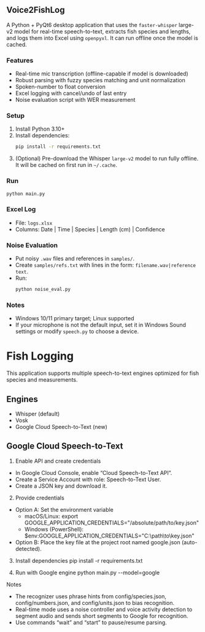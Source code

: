 ## Voice2FishLog

A Python + PyQt6 desktop application that uses the `faster-whisper` large-v2 model for real-time speech-to-text, extracts fish species and lengths, and logs them into Excel using `openpyxl`. It can run offline once the model is cached.

### Features
- Real-time mic transcription (offline-capable if model is downloaded)
- Robust parsing with fuzzy species matching and unit normalization
- Spoken-number to float conversion
- Excel logging with cancel/undo of last entry
- Noise evaluation script with WER measurement

### Setup
1. Install Python 3.10+
2. Install dependencies:
   ```bash
   pip install -r requirements.txt
   ```
3. (Optional) Pre-download the Whisper `large-v2` model to run fully offline. It will be cached on first run in `~/.cache`.

### Run
```bash
python main.py
```

### Excel Log
- File: `logs.xlsx`
- Columns: Date | Time | Species | Length (cm) | Confidence

### Noise Evaluation
- Put noisy `.wav` files and references in `samples/`.
- Create `samples/refs.txt` with lines in the form: `filename.wav|reference text`.
- Run:
  ```bash
  python noise_eval.py
  ```

### Notes
- Windows 10/11 primary target; Linux supported
- If your microphone is not the default input, set it in Windows Sound settings or modify `speech.py` to choose a device.

# Fish Logging

This application supports multiple speech-to-text engines optimized for fish species and measurements.

## Engines
- Whisper (default)
- Vosk
- Google Cloud Speech-to-Text (new)

## Google Cloud Speech-to-Text

1) Enable API and create credentials
- In Google Cloud Console, enable “Cloud Speech-to-Text API”.
- Create a Service Account with role: Speech-to-Text User.
- Create a JSON key and download it.

2) Provide credentials
- Option A: Set the environment variable
  - macOS/Linux:
    export GOOGLE_APPLICATION_CREDENTIALS="/absolute/path/to/key.json"
  - Windows (PowerShell):
    $env:GOOGLE_APPLICATION_CREDENTIALS="C:\\path\\to\\key.json"
- Option B: Place the key file at the project root named google.json (auto-detected).

3) Install dependencies
pip install -r requirements.txt

4) Run with Google engine
python main.py --model=google

Notes
- The recognizer uses phrase hints from config/species.json, config/numbers.json, and config/units.json to bias recognition.
- Real-time mode uses a noise controller and voice activity detection to segment audio and sends short segments to Google for recognition.
- Use commands “wait” and “start” to pause/resume parsing.
